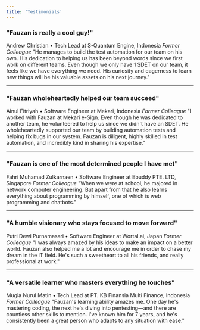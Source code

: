 ```yaml
---
title: 'Testimonials'
---
```

### "Fauzan is really a cool guy!"
Andrew Christian • Tech Lead at S-Quantum Engine, Indonesia
*Former Colleague*
"He manages to build the test automation for our team on his own. His dedication to helping us has been beyond words since we first work on different teams. Even though we only have 1 SDET on our team, it feels like we have everything we need. His curiosity and eagerness to learn new things will be his valuable assets on his next journey."

---
### "Fauzan wholeheartedly helped our team succeed"
Ainul Fitriyah • Software Engineer at Mekari, Indonesia
*Former Colleague*
"I worked with Fauzan at Mekari e-Sign. Even though he was dedicated to another team, he volunteered to help us since we didn't have an SDET. He wholeheartedly supported our team by building automation tests and helping fix bugs in our system. Fauzan is diligent, highly skilled in test automation, and incredibly kind in sharing his expertise."

---
### "Fauzan is one of the most determined people I have met"
Fahri Muhamad Zulkarnaen • Software Engineer at Ebuddy PTE. LTD, Singapore
*Former Colleague*
"When we were at school, he majored in network computer engineering. But apart from that he also learns everything about programming by himself, one of which is web programming and chatbots."

---

### "A humble visionary who stays focused to move forward"
Putri Dewi Purnamasari • Software Engineer at Wortal.ai, Japan
*Former Colleague*
"I was always amazed by his ideas to make an impact on a better world. Fauzan also helped me a lot and encourage me in order to chase my dream in the IT field. He's such a sweetheart to all his friends, and really professional at work."

---

### "A versatile learner who masters everything he touches"
Mugia Nurul Matin • Tech Lead at PT. KB Finansia Multi Finance, Indonesia
*Former Colleague*
"Fauzan's learning ability amazes me. One day he's mastering coding, the next he's diving into pentesting—and there are countless other skills to mention. I've known him for 7 years, and he's consistently been a great person who adapts to any situation with ease."
